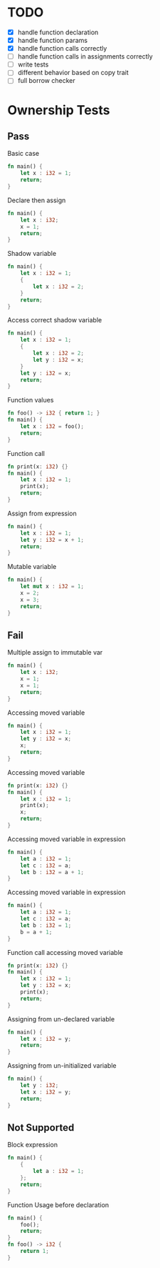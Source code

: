 # TODO
- [x] handle function declaration
- [x] handle function params
- [x] handle function calls correctly
- [ ] handle function calls in assignments correctly
- [ ] write tests
- [ ] different behavior based on copy trait
- [ ] full borrow checker

# Ownership Tests

## Pass
Basic case
```rust
fn main() {
    let x : i32 = 1;
    return;
}
```

Declare then assign
```rust
fn main() {
    let x : i32;
    x = 1;
    return;
}
```

Shadow variable
```rust
fn main() {
    let x : i32 = 1;
    {
        let x : i32 = 2;
    }
    return;
}
```

Access correct shadow variable
```rust
fn main() {
    let x : i32 = 1;
    {
        let x : i32 = 2;
        let y : i32 = x;
    }
    let y : i32 = x;
    return;
}
```

Function values
```rust
fn foo() -> i32 { return 1; }
fn main() {
    let x : i32 = foo();
    return;
}
```

Function call
```rust
fn print(x: i32) {}
fn main() {
    let x : i32 = 1;
    print(x);
    return;
}
```

Assign from expression
```rust
fn main() {
    let x : i32 = 1;
    let y : i32 = x + 1;
    return;
}
```

Mutable variable
```rust
fn main() {
    let mut x : i32 = 1;
    x = 2;
    x = 3;
    return;
}
```

## Fail
Multiple assign to immutable var
```rust
fn main() {
    let x : i32;
    x = 1;
    x = 1;
    return;
}
```

Accessing moved variable
```rust
fn main() {
    let x : i32 = 1;
    let y : i32 = x;
    x;
    return;
}
```

Accessing moved variable
```rust
fn print(x: i32) {}
fn main() {
    let x : i32 = 1;
    print(x);
    x;
    return;
}
```

Accessing moved variable in expression
```rust
fn main() {
    let a : i32 = 1;
    let c : i32 = a;
    let b : i32 = a + 1;
}
```

Accessing moved variable in expression
```rust
fn main() {
    let a : i32 = 1;
    let c : i32 = a;
    let b : i32 = 1;
    b = a + 1;
}
```

Function call accessing moved variable
```rust
fn print(x: i32) {}
fn main() {
    let x : i32 = 1;
    let y : i32 = x;
    print(x);
    return;
}
```

Assigning from un-declared variable
```rust
fn main() {
    let x : i32 = y;
    return;
}
```

Assigning from un-initialized variable
```rust
fn main() {
    let y : i32;
    let x : i32 = y;
    return;
}
```

## Not Supported

Block expression
```rust
fn main() {
    {
        let a : i32 = 1;
    };
    return;
}
```

Function Usage before declaration
```rust
fn main() {
    foo();
    return;
}
fn foo() -> i32 {
    return 1;
}
```
